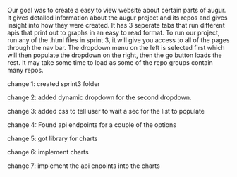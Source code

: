   Our goal was to create a easy to view website about certain parts of augur. It gives detailed information about the augur project and its repos and gives insight into how they were created. It has 3 seperate tabs that run different apis that print out to graphs in an easy to read format. To run our project, run any of the .html files in sprint 3, it will give you access to all of the pages through the nav bar. The dropdown menu on the left is selected first which will then populate the dropdown on the right, then the go button loads the rest. It may take some time to load as some of the repo groups contain many repos.





change 1: created sprint3 folder

change 2: added dynamic dropdown for the second dropdown.

change 3: added css to tell user to wait a sec for the list to populate

change 4: Found api endpoints for a couple of the options

change 5: got library for charts

change 6: implement charts

change 7: implement the api enpoints into the charts
